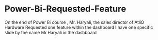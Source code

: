 # Power-Bi-Requested-Feature
On the end of Power Bi course , Mr. Haryali, the sales director of AtliQ Hardware Requested one feature within the dashboard
I have one specific slide by the name Mr Haryali in the dashboard
